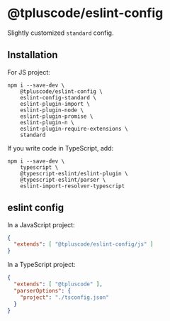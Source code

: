 # @tpluscode/eslint-config

Slightly customized `standard` config.

## Installation

For JS project:

```
npm i --save-dev \
    @tpluscode/eslint-config \
    eslint-config-standard \
    eslint-plugin-import \
    eslint-plugin-node \
    eslint-plugin-promise \
    eslint-plugin-n \
    eslint-plugin-require-extensions \
    standard
```

If you write code in TypeScript, add:

```
npm i --save-dev \
    typescript \
    @typescript-eslint/eslint-plugin \
    @typescript-eslint/parser \
    eslint-import-resolver-typescript
```

## eslint config

In a JavaScript project:

```json
{
  "extends": [ "@tpluscode/eslint-config/js" ]
}
```

In a TypeScript project:

```json
{
  "extends": [ "@tpluscode" ],
  "parserOptions": {
    "project": "./tsconfig.json"
  }
}
```
